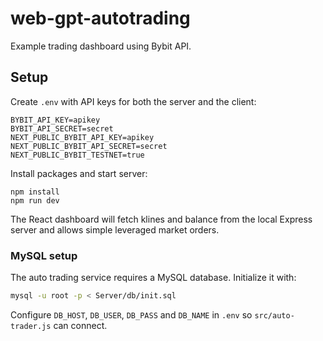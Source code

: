 # web-gpt-autotrading

Example trading dashboard using Bybit API.

## Setup

Create `.env` with API keys for both the server and the client:

```
BYBIT_API_KEY=apikey
BYBIT_API_SECRET=secret
NEXT_PUBLIC_BYBIT_API_KEY=apikey
NEXT_PUBLIC_BYBIT_API_SECRET=secret
NEXT_PUBLIC_BYBIT_TESTNET=true
```

Install packages and start server:

```
npm install
npm run dev
```

The React dashboard will fetch klines and balance from the local Express server and allows simple leveraged market orders.

### MySQL setup

The auto trading service requires a MySQL database. Initialize it with:

```bash
mysql -u root -p < Server/db/init.sql
```

Configure `DB_HOST`, `DB_USER`, `DB_PASS` and `DB_NAME` in `.env` so `src/auto-trader.js` can connect.
